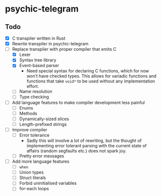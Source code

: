 # psychic-telegram

## Todo

- [x] C transpiler written in Rust
- [x] Rewrite transpiler in psychic-telegram
- [ ] Replace transpiler with proper compiler that emits C
  - [x] Lexer
  - [x] Syntax tree library
  - [x] Event-based parser
    - Need special syntax for declaring C functions,
      which for now won’t have checked types.
      This allows for variadic functions and functions that take `void*`
      to be used without any implementation effort.
  - [ ] Name resolution
  - [ ] Type checking
- [ ] Add language features to make compiler development less painful
  - [ ] Enums
  - [ ] Methods
  - [ ] Dynamically-sized slices
  - [ ] Length-prefixed strings
- [ ] Improve compiler
  - [ ] Error tolerance
    - Sadly this will involve a lot of rewriting,
      but the thought of implementing error tolerant parsing
      with the current state of affairs (random segfaults etc.)
      does not spark joy.
  - [ ] Pretty error messages
- [ ] Add more language features
  - [ ] `when`
  - [ ] Union types
  - [ ] Struct literals
  - [ ] Forbid uninitialised variables
  - [ ] for-each loops
